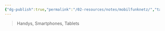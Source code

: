 ```yaml
---
{"dg-publish":true,"permalink":"/02-resources/notes/mobilfunknetz/","tags":["hardware","netzwerk"],"noteIcon":"","updated":"2025-07-12T13:31:41.000+02:00"}
---
```


>Handys, Smartphones, Tablets
